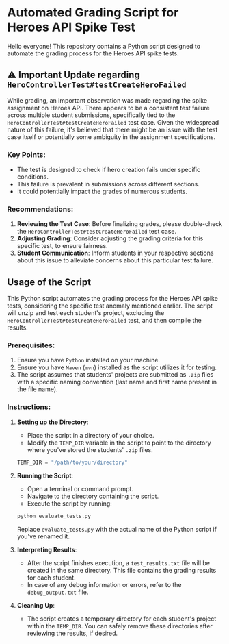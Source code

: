 # Automated Grading Script for Heroes API Spike Test

Hello everyone! This repository contains a Python script designed to automate the grading process for the Heroes API spike tests.

## :warning: Important Update regarding `HeroControllerTest#testCreateHeroFailed`

While grading, an important observation was made regarding the spike assignment on Heroes API. There appears to be a consistent test failure across multiple student submissions, specifically tied to the `HeroControllerTest#testCreateHeroFailed` test case. Given the widespread nature of this failure, it's believed that there might be an issue with the test case itself or potentially some ambiguity in the assignment specifications.

### Key Points:
- The test is designed to check if hero creation fails under specific conditions.
- This failure is prevalent in submissions across different sections.
- It could potentially impact the grades of numerous students.

### Recommendations:
1. **Reviewing the Test Case**: Before finalizing grades, please double-check the `HeroControllerTest#testCreateHeroFailed` test case.
2. **Adjusting Grading**: Consider adjusting the grading criteria for this specific test, to ensure fairness.
3. **Student Communication**: Inform students in your respective sections about this issue to alleviate concerns about this particular test failure.

## Usage of the Script

This Python script automates the grading process for the Heroes API spike tests, considering the specific test anomaly mentioned earlier. The script will unzip and test each student's project, excluding the `HeroControllerTest#testCreateHeroFailed` test, and then compile the results.

### Prerequisites:
1. Ensure you have `Python` installed on your machine.
2. Ensure you have `Maven` (`mvn`) installed as the script utilizes it for testing.
3. The script assumes that students' projects are submitted as `.zip` files with a specific naming convention (last name and first name present in the file name).

### Instructions:

1. **Setting up the Directory**:
    - Place the script in a directory of your choice.
    - Modify the `TEMP_DIR` variable in the script to point to the directory where you've stored the students' `.zip` files. 

    ```python
    TEMP_DIR = "/path/to/your/directory"
    ```

2. **Running the Script**:
    - Open a terminal or command prompt.
    - Navigate to the directory containing the script.
    - Execute the script by running:

    ```bash
    python evaluate_tests.py
    ```

    Replace `evaluate_tests.py` with the actual name of the Python script if you've renamed it.

3. **Interpreting Results**:
    - After the script finishes execution, a `test_results.txt` file will be created in the same directory. This file contains the grading results for each student.
    - In case of any debug information or errors, refer to the `debug_output.txt` file.

4. **Cleaning Up**:
    - The script creates a temporary directory for each student's project within the `TEMP_DIR`. You can safely remove these directories after reviewing the results, if desired.


